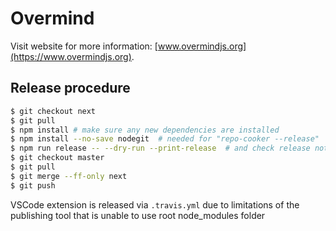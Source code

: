 # Overmind

Visit website for more information: [www.overmindjs.org](https://www.overmindjs.org).

## Release procedure

```sh
$ git checkout next
$ git pull
$ npm install # make sure any new dependencies are installed
$ npm install --no-save nodegit  # needed for "repo-cooker --release"
$ npm run release -- --dry-run --print-release  # and check release notes
$ git checkout master
$ git pull
$ git merge --ff-only next
$ git push
```

VSCode extension is released via `.travis.yml` due to limitations of the publishing tool that is unable to use root node_modules folder
